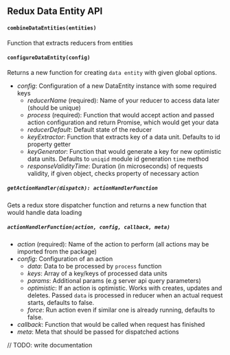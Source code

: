 ## Redux Data Entity API

#### `combineDataEntities(entities)`

Function that extracts reducers from entities

#### `configureDataEntity(config)`

Returns a new function for creating `data entity` with given global options.

- *config*: Configuration of a new DataEntity instance with some required keys
  - *reducerName* (required): Name of your reducer to access data later (should be unique)
  - *process* (required): Function that would accept action and passed action configuration and return Promise, which would get your data
  - *reducerDefault*: Default state of the reducer
  - *keyExtractor*: Function that extracts key of a data unit. Defaults to id property getter
  - *keyGenerator*: Function that would generate a key for new optimistic data units. Defaults to `uniqid` module id generation `time` method
  - *responseValidityTime*: Duration (in microseconds) of requests validity, if given object, checks property of necessary action

##### `getActionHandler(dispatch): actionHandlerFunction`

Gets a redux store dispatcher function and returns a new function that would handle data loading

##### `actionHandlerFunction(action, config, callback, meta)`

- *action* (required): Name of the action to perform (all actions may be imported from the package)
- *config*: Configuration of an action
  - *data*: Data to be processed by `process` function
  - *keys*: Array of a key/keys of processed data units
  - *params*: Additional params (e.g server api query parameters)
  - *optimistic*: If an action is optimistic. Works with creates, updates and deletes. Passed `data` is processed in reducer when an actual request starts, defaults to false.
  - *force*: Run action even if similar one is already running, defaults to false.
- *callback*: Function that would be called when request has finished
- *meta*: Meta that should be passed for dispatched actions

// TODO: write documentation

